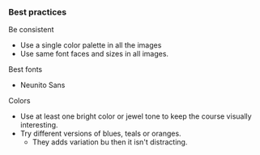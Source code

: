 ### Best practices

Be consistent
- Use a single color palette in all the images
- Use same font faces and sizes in all images. 

Best fonts
- Neunito Sans

Colors
- Use at least one bright color or jewel tone to keep the course visually interesting.
- Try different versions of blues, teals or oranges. 
    - They adds variation bu then it isn't distracting.
